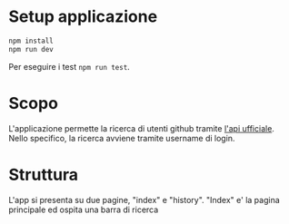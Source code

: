 # Setup applicazione

```bash
npm install
npm run dev
```

Per eseguire i test `npm run test`.

# Scopo

L'applicazione permette la ricerca di utenti github tramite [l'api ufficiale](https://docs.github.com/en/rest).
Nello specifico, la ricerca avviene tramite username di login.

# Struttura

L'app si presenta su due pagine, "index" e "history".
"Index" e' la pagina principale ed ospita una barra di ricerca
